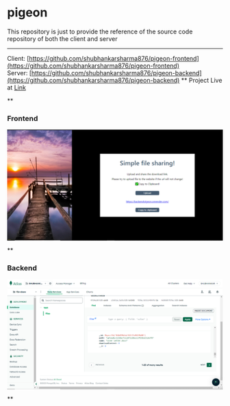 # pigeon

This repository is just to provide the reference of the source code repository of both the client and server
***
Client: [https://github.com/shubhankarsharma876/pigeon-frontend](https://github.com/shubhankarsharma876/pigeon-frontend)
<br>
Server: [https://github.com/shubhankarsharma876/pigeon-backend](https://github.com/shubhankarsharma876/pigeon-backend)
**
Project Live at [Link](https://perfectpigeon.netlify.app/)

**
### Frontend
<img align="center" src="https://raw.githubusercontent.com/shubhankarsharma876/pigeon/main/project.png"/>

**
### Backend
<img align="center" src="https://raw.githubusercontent.com/shubhankarsharma876/pigeon/main/backend.png"/>

**
